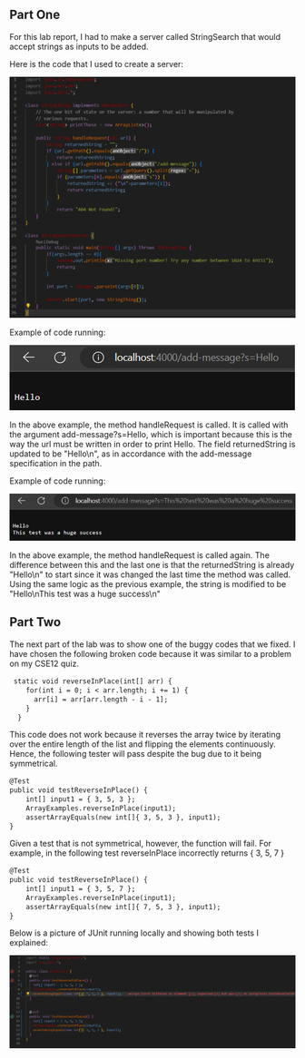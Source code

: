 <h2>Part One</h2>

For this lab report, I had to make a server called StringSearch that would accept strings as inputs to be added.

Here is the code that I used to create a server:

![Image](StringSearchCode.png)

Example of code running:

![Image](Test1.png)

In the above example, the method handleRequest is called. It is called with the argument add-message?s=Hello, which is important because this is the way the url must be written in order to print Hello. The field returnedString is updated to be "Hello\n", as in accordance with the add-message specification in the path.

Example of code running:

![Image](Test2.png)

In the above example, the method handleRequest is called again. The difference between this and the last one is that the returnedString is already "Hello\n" to start since it was changed the last time the method was called. Using the same logic as the previous example, the string is modified to be "Hello\nThis test was a huge success\n"

<h2>Part Two</h2>

The next part of the lab was to show one of the buggy codes that we fixed. I have chosen the following broken code because it was similar to a problem on my CSE12 quiz.
```
 static void reverseInPlace(int[] arr) {
    for(int i = 0; i < arr.length; i += 1) {
      arr[i] = arr[arr.length - i - 1];
    }
  }
```

This code does not work because it reverses the array twice by iterating over the entire length of the list and flipping the elements continuously. Hence, the following tester will pass despite the bug due to it being symmetrical.
```
@Test 
public void testReverseInPlace() {
    int[] input1 = { 3, 5, 3 };
    ArrayExamples.reverseInPlace(input1);
    assertArrayEquals(new int[]{ 3, 5, 3 }, input1);
}
```
Given a test that is not symmetrical, however, the function will fail. For example, in the following test reverseInPlace incorrectly returns { 3, 5, 7 }
```
@Test 
public void testReverseInPlace() {
    int[] input1 = { 3, 5, 7 };
    ArrayExamples.reverseInPlace(input1);
    assertArrayEquals(new int[]{ 7, 5, 3 }, input1);
}
 ```
Below is a picture of JUnit running locally and showing both tests I explained:

![Image](tests.png)
